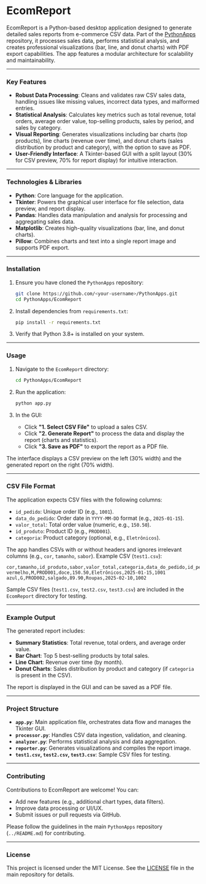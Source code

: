 # EcomReport

EcomReport is a Python-based desktop application designed to generate detailed sales reports from e-commerce CSV data. Part of the [PythonApps](https://github.com/<your-username>/PythonApps) repository, it processes sales data, performs statistical analysis, and creates professional visualizations (bar, line, and donut charts) with PDF export capabilities. The app features a modular architecture for scalability and maintainability.

---

### Key Features

* **Robust Data Processing**: Cleans and validates raw CSV sales data, handling issues like missing values, incorrect data types, and malformed entries.
* **Statistical Analysis**: Calculates key metrics such as total revenue, total orders, average order value, top-selling products, sales by period, and sales by category.
* **Visual Reporting**: Generates visualizations including bar charts (top products), line charts (revenue over time), and donut charts (sales distribution by product and category), with the option to save as PDF.
* **User-Friendly Interface**: A Tkinter-based GUI with a split layout (30% for CSV preview, 70% for report display) for intuitive interaction.

---

### Technologies & Libraries

* **Python**: Core language for the application.
* **Tkinter**: Powers the graphical user interface for file selection, data preview, and report display.
* **Pandas**: Handles data manipulation and analysis for processing and aggregating sales data.
* **Matplotlib**: Creates high-quality visualizations (bar, line, and donut charts).
* **Pillow**: Combines charts and text into a single report image and supports PDF export.

---

### Installation

1. Ensure you have cloned the `PythonApps` repository:
   ```bash
   git clone https://github.com/<your-username>/PythonApps.git
   cd PythonApps/EcomReport
   ```

2. Install dependencies from `requirements.txt`:
   ```bash
   pip install -r requirements.txt
   ```

3. Verify that Python 3.8+ is installed on your system.

---

### Usage

1. Navigate to the `EcomReport` directory:
   ```bash
   cd PythonApps/EcomReport
   ```

2. Run the application:
   ```bash
   python app.py
   ```

3. In the GUI:
   - Click **"1. Select CSV File"** to upload a sales CSV.
   - Click **"2. Generate Report"** to process the data and display the report (charts and statistics).
   - Click **"3. Save as PDF"** to export the report as a PDF file.

The interface displays a CSV preview on the left (30% width) and the generated report on the right (70% width).

---

### CSV File Format

The application expects CSV files with the following columns:
- `id_pedido`: Unique order ID (e.g., `1001`).
- `data_do_pedido`: Order date in `YYYY-MM-DD` format (e.g., `2025-01-15`).
- `valor_total`: Total order value (numeric, e.g., `150.50`).
- `id_produto`: Product ID (e.g., `PROD001`).
- `categoria`: Product category (optional, e.g., `Eletrônicos`).

The app handles CSVs with or without headers and ignores irrelevant columns (e.g., `cor`, `tamanho`, `sabor`). Example CSV (`test1.csv`):
```csv
cor,tamanho,id_produto,sabor,valor_total,categoria,data_do_pedido,id_pedido
vermelho,M,PROD001,doce,150.50,Eletrônicos,2025-01-15,1001
azul,G,PROD002,salgado,89.90,Roupas,2025-02-10,1002
```

Sample CSV files (`test1.csv`, `test2.csv`, `test3.csv`) are included in the `EcomReport` directory for testing.

---

### Example Output

The generated report includes:
- **Summary Statistics**: Total revenue, total orders, and average order value.
- **Bar Chart**: Top 5 best-selling products by total sales.
- **Line Chart**: Revenue over time (by month).
- **Donut Charts**: Sales distribution by product and category (if `categoria` is present in the CSV).

The report is displayed in the GUI and can be saved as a PDF file.

---

### Project Structure

* **`app.py`**: Main application file, orchestrates data flow and manages the Tkinter GUI.
* **`processor.py`**: Handles CSV data ingestion, validation, and cleaning.
* **`analyzer.py`**: Performs statistical analysis and data aggregation.
* **`reporter.py`**: Generates visualizations and compiles the report image.
* **`test1.csv`, `test2.csv`, `test3.csv`**: Sample CSV files for testing.

---

### Contributing

Contributions to EcomReport are welcome! You can:
- Add new features (e.g., additional chart types, data filters).
- Improve data processing or UI/UX.
- Submit issues or pull requests via GitHub.

Please follow the guidelines in the main `PythonApps` repository (`../README.md`) for contributing.

---

### License

This project is licensed under the MIT License. See the [LICENSE](../LICENSE) file in the main repository for details.